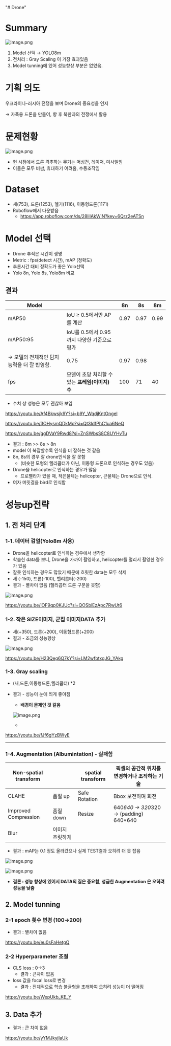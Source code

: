 "# Drone" 
# Summary

![image.png](https://prod-files-secure.s3.us-west-2.amazonaws.com/03045eb3-ad52-466e-993e-65791c3db2bf/0bae7a73-4c17-469b-a3d4-ba231e98dc21/image.png)

1.  Model 선택 → YOLO8m
2. 전처리 : Gray Scaling 이 가장 효과있음
3. Model tunning에 있어 성능향상 부분은 없었음.

# 기획 의도

우크라이나-러시아 전쟁을 보며 Drone의 중요성을 인지 

→  자폭용 드론을 만들어, 향 후 북한과의 전쟁에서 활용

# 문제현황

![image.png](https://prod-files-secure.s3.us-west-2.amazonaws.com/03045eb3-ad52-466e-993e-65791c3db2bf/5ad42e87-4eb0-4d84-9708-4a00956aed11/image.png)

- 현 시점에서 드론 격추하는 무기는 머싱건, 레이저, 미사일임
- 이들은 모두 비쌈, 휴대하기 어려움, 수동조작임

# Dataset

- 새(753), 드론(1253), 헬기(1116), 이동형드론(1171)
- Roboflow에서 다운받음
    - https://app.roboflow.com/ds/28liIAkWiN?key=6Qrz2eATSn

# Model 선택

- Drone 추적은 시간이 생명
- Metric : fps(detect 시간), mAP (정확도)
- 추론시간 대비 정확도가 좋은 Yolo선택
- Yolo 8n, Yolo 8s, Yolo8m 비교

## 결과

| Model |  | 8n | 8s | 8m |
| --- | --- | --- | --- | --- |
| mAP50 | IoU ≥ 0.5에서만 AP를 계산 | 0.97 | 0.97 | 0.99 |
| mAP50:95 |  IoU를 0.5에서 0.95까지 다양한 기준으로 평가
→ 모델의 전체적인 탐지능력을 더 잘 반영함. | 0.75 | 0.97 | 0.98 |
| fps | 모델이 초당 처리할 수 있는 **프레임(이미지) 수** | 100 | 71 | 40 |
- 수치 상 성능은 모두 괜찮아 보임

https://youtu.be/Af4Bkwsjk9Y?si=b9Y_WqdjKntOngel

https://youtu.be/3OHysmQDkMo?si=Qt3IdfPhC1ua6NeQ

https://youtu.be/ggDVaY9Rwd8?si=ZnSWbsS8C8UYHvTu

- 결과 : 8m >> 8s > 8n
- model 이 복잡할수록 인식을 더 잘하는 것 같음
- 8n, 8s의 경우 잘 drone인식을 잘 못함
    - (비슷한 모형의 헬리콥터가 아닌, 이동형 드론으로 인식하는 경우도 있음)
- Drone을 helicopter로 인식하는 경우가 많음
    - 프로펠라가 있을 때, 작은물체는 helicopter, 큰물체는 Drone으로 인식.
- 여자 머릿결을 bird로 인식함

# 성능up전략

## 1. 전 처리 단계

### 1-1. 데이터 검열(Yolo8m 사용)

- Drone을 helicopter로 인식하는 경우에서 생각함
- 학습한 data를 보니, Drone을 가까이 촬영하고, helicopter를 멀리서 촬영한 경우가 있음
- 잘못 인식하는 경우도 많았기 때문에 흐릿한 data는 모두 삭제
- 새 (-150), 드론(-100), 헬리콥터(-200)
- 결과 - 별차이 없음 (헬리콥터 드론 구분을 못함)

![image.png](https://prod-files-secure.s3.us-west-2.amazonaws.com/03045eb3-ad52-466e-993e-65791c3db2bf/a11c1312-c45c-4583-9ae4-cd26ae17e69a/image.png)

https://youtu.be/iOF9qp0KJUc?si=QOSbiEzApc7RwUt6

### 1-2. 작은 SIZE이미지, 군집 이미지DATA 추가

- 새(+350), 드론(+200), 이동형드론(+200)
- 결과 - 조금의 성능향상

![image.png](https://prod-files-secure.s3.us-west-2.amazonaws.com/03045eb3-ad52-466e-993e-65791c3db2bf/453b322a-f12b-46a6-b96b-e7caeef4b9d2/image.png)

https://youtu.be/H23Qeg6Q7kY?si=LM2wfbtxgJG_YAkg

### 1-3. Gray scaling

- (새,드론,이동형드론,헬리콥터) *2
- 결과 - 성능이 눈에 띄게 좋아짐
    - **배경이 문제인 것 같음**
    
    ![image.png](https://prod-files-secure.s3.us-west-2.amazonaws.com/03045eb3-ad52-466e-993e-65791c3db2bf/baeac7c1-3f41-474e-9acb-3c53209d6c9a/image.png)
    
    - 

https://youtu.be/fJf6gYzBWyE

---

### 1-4. Augmentation (Albumintation) - 실패함

| Non-spatial transform |  | spatial transform |  픽셀의 공간적 위치를 변경하거나 조작하는 기술 |
| --- | --- | --- | --- |
| CLAHE | 품질 up | Safe Rotation | Bbox 보전하며 회전 |
| Improved Compression | 품질 down | Resize | 640*640 → 320*320 → (padding) 640*640 |
| Blur | 이미지 흐릿하게 |  |  |
- 결과 : mAP는 0.1 정도 올라갔으나 실제 TEST결과 오히려 더 못 잡음

![image.png](https://prod-files-secure.s3.us-west-2.amazonaws.com/03045eb3-ad52-466e-993e-65791c3db2bf/8a89373e-2d57-4f81-9fbd-aa526192b918/image.png)

![image.png](https://prod-files-secure.s3.us-west-2.amazonaws.com/03045eb3-ad52-466e-993e-65791c3db2bf/50993f1b-87c4-48a2-a22d-85c18a692243/image.png)

- **결론 : 성능 향상에 있어서 DATA의 질은 중요함, 성급한 Augmentation 은 오히려 성능을 낮춤**

## 2. Model tunning

### 2-1 epoch 횟수 변경 (100→200)

- 결과 : 별차이 없음

https://youtu.be/eu0sFaHetgQ

### 2-2 Hyperparameter 조절

- CLS loss : 0→3
    - 결과 : 큰차이 없음
- loss 값을 focal loss로 변경
    - 결과 : 전체적으로 학습 불균형을 초래하여 오히려 성능이 더 떨어짐

https://youtu.be/WepUkb_KE_Y

## 3. Data 추가

- 결과 : 큰 차이 없음

https://youtu.be/yYMJkyjIaUk
